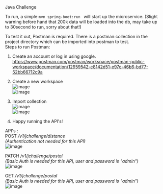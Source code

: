 Java Challenge

To run, a simple `mvn spring-boot:run ` will start up the microservice. (Slight warning before hand that 200k data will be loaded into the db, may take up to 30second to run, sorry about that!)
  
To test it out, Postman is required. There is a postman collection in the project directory which can be imported into postman to test.  
Steps to run Postman:  
1) Create an account or log in using google.  
https://www.postman.com/postman/workspace/postman-public-workspace/documentation/12959542-c8142d51-e97c-46b6-bd77-52bb66712c9a  
  
3) Create a new workspace  
![image](https://github.com/ahmadizzaz/javachallenge/assets/36722847/7cdcfe55-c97e-40a9-a43f-7047e5902e5b)    
![image](https://github.com/ahmadizzaz/javachallenge/assets/36722847/fa5b4f55-285a-49f3-b479-558b7bc35fae)    
  
4) Import collection  
![image](https://github.com/ahmadizzaz/javachallenge/assets/36722847/1a9aead0-2f8e-4d3d-877a-a2c01e5dd9ab)    
![image](https://github.com/ahmadizzaz/javachallenge/assets/36722847/31521146-92d1-4047-a95a-250f47d7072c)  
  
5) Happy running the API's!  
  
    
API's :      
POST _/v1/jchallenge/distance_   
*(Authentication not needed for this API)*  
![image](https://github.com/ahmadizzaz/javachallenge/assets/36722847/65ae6b7c-9aa9-4065-9f20-1884499ca293)  
  
PATCH _/v1/jchallenge/postal_    
*(Basic Auth is needed for this API, user and password is "admin")*  
![image](https://github.com/ahmadizzaz/javachallenge/assets/36722847/a5347d2f-fbc8-49b2-a8b8-2f9c8e257ae9)  
  
GET _/v1/jchallenge/postal_    
*(Basic Auth is needed for this API, user and password is "admin")*  
![image](https://github.com/ahmadizzaz/javachallenge/assets/36722847/b28b282d-6c18-45b6-950c-3eb5e28c4b75)  
